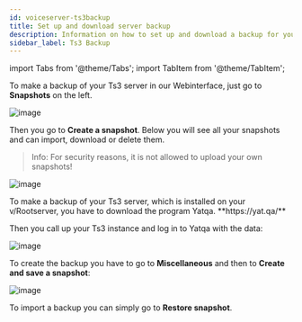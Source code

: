 ```yaml
---
id: voiceserver-ts3backup
title: Set up and download server backup
description: Information on how to set up and download a backup for your Teamspeak server from ZAP-Hosting - ZAP-Hosting.com documentation
sidebar_label: Ts3 Backup
---
```



import Tabs from '@theme/Tabs';
import TabItem from '@theme/TabItem';

<Tabs>

<TabItem value="Webinterface" label="Webinterface" default>

To make a backup of your Ts3 server in our Webinterface, just go to **Snapshots** on the left.

![image](https://user-images.githubusercontent.com/13604413/159177305-ec17ce4e-42da-4669-a54c-3b9ea7aef2e4.png)

Then you go to **Create a snapshot**. Below you will see all your snapshots and can import, download or delete them.
>Info: For security reasons, it is not allowed to upload your own snapshots!

![image](https://user-images.githubusercontent.com/13604413/159177311-8b87f8d4-b8ed-41dd-9a77-ca84886da311.png)

</TabItem>
<TabItem value="v/Rootserver" label="v/Rootserver">
To make a backup of your Ts3 server, which is installed on your v/Rootserver, you have to download the program Yatqa. **https://yat.qa/**

Then you call up your Ts3 instance and log in to Yatqa with the data: 

![image](https://user-images.githubusercontent.com/13604413/159177323-172ee599-9091-41c3-b44e-95b9533b928d.png)

To create the backup you have to go to **Miscellaneous** and then to **Create and save a snapshot**:

![image](https://user-images.githubusercontent.com/13604413/159177326-da70288f-aeb9-497d-b870-4768ec710768.png)

To import a backup you can simply go to **Restore snapshot**.

</TabItem>
</Tabs>
